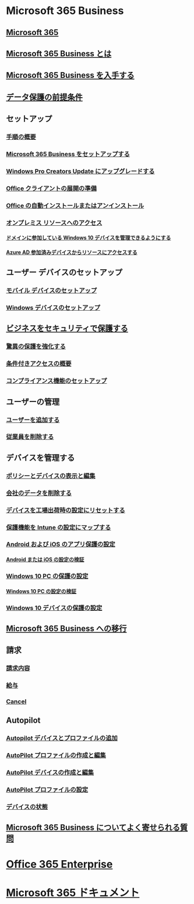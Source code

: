 # Microsoft 365 Business
## [Microsoft 365](index.md)
## [Microsoft 365 Business とは](microsoft-365-business-overview.md)
## [Microsoft 365 Business を入手する](sign-up.md)
## [データ保護の前提条件](pre-requisites-for-data-protection.md)
## セットアップ
### [手順の概要](set-up-overview.md)
### [Microsoft 365 Business をセットアップする](set-up.md)
### [Windows Pro Creators Update にアップグレードする](upgrade-to-windows-pro-creators-update.md)
### [Office クライアントの展開の準備](prepare-for-office-client-deployment.md)
### [Office の自動インストールまたはアンインストール](auto-install-or-uninstall-office.md)
### [オンプレミス リソースへのアクセス]()
#### [ドメインに参加している Windows 10 デバイスを管理できるようにする](manage-windows-devices.md)
#### [Azure AD 参加済みデバイスからリソースにアクセスする](access-resources.md)
## ユーザー デバイスのセットアップ
### [モバイル デバイスのセットアップ](set-up-mobile-devices.md)
### [Windows デバイスのセットアップ](set-up-windows-devices.md)
## [ビジネスをセキュリティで保護する](security-features.md)
### [驚異の保護を強化する](increase-threat-protection.md)
### [条件付きアクセスの概要](set-up-conditional-access-policies.md)
### [コンプライアンス機能のセットアップ](set-up-compliance.md)
## ユーザーの管理
### [ユーザーを追加する](add-users-m365b.md)
### [従業員を削除する](/Office365/Admin/add-users/remove-former-employee?toc=/microsoft-365/business/toc.json&bc=/microsoft-365/business/breadcrumb/toc.json)
## デバイスを管理する
### [ポリシーとデバイスの表示と編集](view-policies-and-devices.md)
### [会社のデータを削除する](remove-company-data.md)
### [デバイスを工場出荷時の設定にリセットする](reset-devices-to-factory-settings.md)
### [保護機能を Intune の設定にマップする](map-protection-features-to-intune-settings.md)
### [Android および iOS のアプリ保護の設定](app-protection-settings-for-android-and-ios.md)
#### [Android または iOS の設定の検証](validate-settings-on-android-or-ios.md)
### [Windows 10 PC の保護の設定](protection-settings-for-windows-10-pcs.md)
#### [Windows 10 PC の設定の検証](validate-settings-on-windows-10-pcs.md)
### [Windows 10 デバイスの保護の設定](protection-settings-for-windows-10-devices.md)
## [Microsoft 365 Business への移行](migrate-to-microsoft-365-business.md)
## 請求
### [請求内容](/Office365/Admin/subscriptions-and-billing/view-your-bill-or-invoice?toc=/microsoft-365/business/toc.json&bc=/microsoft-365/business/breadcrumb/toc.json)
### [給与](/Office365/Admin/subscriptions-and-billing/pay-for-your-subscription?toc=/microsoft-365/business/toc.json&bc=/microsoft-365/business/breadcrumb/toc.json)
### [Cancel](/Office365/Admin/subscriptions-and-billing/cancel-your-subscription?toc=/microsoft-365/business/toc.json&bc=/microsoft-365/business/breadcrumb/toc.json)
## Autopilot
### [Autopilot デバイスとプロファイルの追加](add-autopilot-devices-and-profile.md)
### [AutoPilot プロファイルの作成と編集](create-and-edit-autopilot-profiles.md)
### [AutoPilot デバイスの作成と編集](create-and-edit-autopilot-devices.md)
### [AutoPilot プロファイルの設定](autopilot-profile-settings.md)
### [デバイスの状態](device-states.md)
## [Microsoft 365 Business についてよく寄せられる質問](support/microsoft-365-business-faqs.md)
# [Office 365 Enterprise](https://docs.microsoft.com/office365/enterprise)
# [Microsoft 365 ドキュメント](https://docs.microsoft.com/microsoft-365)